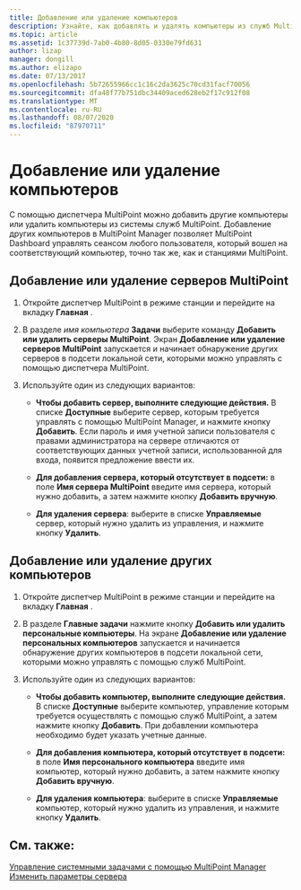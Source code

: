 ```yaml
---
title: Добавление или удаление компьютеров
description: Узнайте, как добавлять и удалять компьютеры из служб MultiPoint.
ms.topic: article
ms.assetid: 1c37739d-7ab0-4b80-8d05-0330e79fd631
author: lizap
manager: dongill
ms.author: elizapo
ms.date: 07/13/2017
ms.openlocfilehash: 5b72655966cc1c16c2da3625c70cd31facf70056
ms.sourcegitcommit: dfa48f77b751dbc34409aced628eb2f17c912f08
ms.translationtype: MT
ms.contentlocale: ru-RU
ms.lasthandoff: 08/07/2020
ms.locfileid: "87970711"
---
```

# <a name="add-or-remove-computers"></a>Добавление или удаление компьютеров
С помощью диспетчера MultiPoint можно добавить другие компьютеры или удалить компьютеры из системы служб MultiPoint. Добавление других компьютеров в MultiPoint Manager позволяет MultiPoint Dashboard управлять сеансом любого пользователя, который вошел на соответствующий компьютер, точно так же, как и станциями MultiPoint.

## <a name="to-add-or-remove-servers-in-multipoint"></a>Добавление или удаление серверов MultiPoint

1.  Откройте диспетчер MultiPoint в режиме станции и перейдите на вкладку **Главная** .

2.  В разделе *имя компьютера* **Задачи** выберите команду **Добавить или удалить серверы MultiPoint**. Экран **Добавление или удаление серверов MultiPoint** запускается и начинает обнаружение других серверов в подсети локальной сети, которыми можно управлять с помощью диспетчера MultiPoint.

3.  Используйте один из следующих вариантов:

    -   **Чтобы добавить сервер, выполните следующие действия.** В списке **Доступные** выберите сервер, которым требуется управлять с помощью MultiPoint Manager, и нажмите кнопку **Добавить**. Если пароль и имя учетной записи пользователя с правами администратора на сервере отличаются от соответствующих данных учетной записи, использованной для входа, появится предложение ввести их.

    -   **Для добавления сервера, который отсутствует в подсети:** в поле **Имя сервера MultiPoint** введите имя сервера, который нужно добавить, а затем нажмите кнопку **Добавить вручную**.

    -   **Для удаления сервера**: выберите в списке **Управляемые** сервер, который нужно удалить из управления, и нажмите кнопку **Удалить**.

## <a name="to-add-or-remove-other-computers"></a>Добавление или удаление других компьютеров

1.  Откройте диспетчер MultiPoint в режиме станции и перейдите на вкладку **Главная** .

2.  В разделе **Главные задачи** нажмите кнопку **Добавить или удалить персональные компьютеры**. На экране **Добавление или удаление персональных компьютеров** запускается и начинается обнаружение других компьютеров в подсети локальной сети, которыми можно управлять с помощью служб MultiPoint.

3.  Используйте один из следующих вариантов:

    -   **Чтобы добавить компьютер, выполните следующие действия.** В списке **Доступные** выберите компьютер, управление которым требуется осуществлять с помощью служб MultiPoint, а затем нажмите кнопку **Добавить**. При добавлении компьютера необходимо будет указать учетные данные.

    -   **Для добавления компьютера, который отсутствует в подсети:** в поле **Имя персонального компьютера** введите имя компьютер, который нужно добавить, а затем нажмите кнопку **Добавить вручную**.

    -   **Для удаления компьютера**: выберите в списке **Управляемые** компьютер, который нужно удалить из управления, и нажмите кнопку **Удалить**.

## <a name="see-also"></a>См. также:
[Управление системными задачами с помощью MultiPoint Manager](Manage-System-Tasks-Using-MultiPoint-Manager.md) 
 [Изменить параметры сервера](Edit-Server-Settings.md)